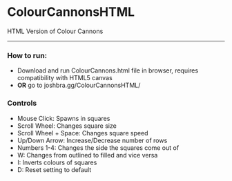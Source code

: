 # ColourCannonsHTML
HTML Version of Colour Cannons
___
### How to run:
  - Download and run ColourCannons.html file in browser, requires compatibility with HTML5 canvas
  - **OR** go to joshbra.gg/ColourCannonsHTML/
  
### Controls
  - Mouse Click: Spawns in squares
  - Scroll Wheel: Changes square size
  - Scroll Wheel + Space: Changes square speed
  - Up/Down Arrow: Increase/Decrease number of rows
  - Numbers 1-4: Changes the side the squares come out of
  - W: Changes from outlined to filled and vice versa
  - I: Inverts colours of squares
  - D: Reset setting to default
